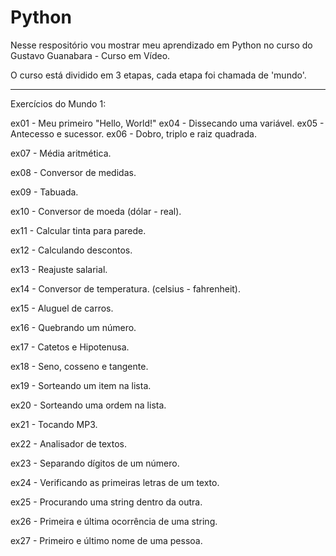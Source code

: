 # Python
 Nesse respositório vou mostrar meu aprendizado em Python no curso do Gustavo Guanabara - Curso em Vídeo.

 O curso está dividido em 3 etapas, cada etapa foi chamada de 'mundo'.

 _______________________________________________________
 Exercícios do Mundo 1:


 ex01 - Meu primeiro "Hello, World!"
 ex04 - Dissecando uma variável.
 ex05 - Antecesso e sucessor.
 ex06 - Dobro, triplo e raiz quadrada.

 ex07 - Média aritmética.

 ex08 - Conversor de medidas.

 ex09 - Tabuada.

 ex10 - Conversor de moeda (dólar - real).

 ex11 - Calcular tinta para parede.

 ex12 - Calculando descontos.

 ex13 - Reajuste salarial.

 ex14 - Conversor de temperatura. (celsius - fahrenheit).

 ex15 - Aluguel de carros.

 ex16 - Quebrando um número.

 ex17 - Catetos e Hipotenusa.

 ex18 - Seno, cosseno e tangente.

 ex19 - Sorteando um item na lista.

 ex20 - Sorteando uma ordem na lista.

 ex21 - Tocando MP3.

 ex22 - Analisador de textos.

 ex23 - Separando dígitos de um número.

 ex24 - Verificando as primeiras letras de um texto.

 ex25 - Procurando uma string dentro da outra.

 ex26 - Primeira e última ocorrência de uma string.
 
 ex27 - Primeiro e último nome de uma pessoa.
